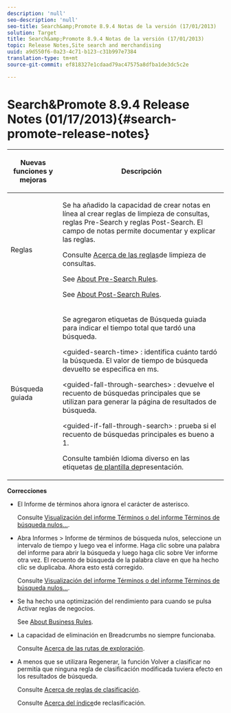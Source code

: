 ```yaml
---
description: 'null'
seo-description: 'null'
seo-title: Search&amp;Promote 8.9.4 Notas de la versión (17/01/2013)
solution: Target
title: Search&amp;Promote 8.9.4 Notas de la versión (17/01/2013)
topic: Release Notes,Site search and merchandising
uuid: a9d550f6-0a23-4c71-b123-c31b997e7384
translation-type: tm+mt
source-git-commit: ef818327e1cdaad79ac47575a8dfba1de3dc5c2e

---
```



# Search&amp;Promote 8.9.4 Release Notes (01/17/2013){#search-promote-release-notes}

<table> 
 <thead> 
  <tr> 
   <th colname="col1" class="entry"> <p>Nuevas funciones y mejoras </p> </th> 
   <th colname="col2" class="entry"> <p>Descripción </p> </th> 
  </tr> 
 </thead>
 <tbody> 
  <tr> 
   <td colname="col1"> <p>Reglas </p> </td> 
   <td colname="col2"> <p> Se ha añadido la capacidad de crear notas en línea al crear reglas de limpieza de consultas, reglas Pre-Search y reglas Post-Search. El campo de notas permite documentar y explicar las reglas. </p> <p>Consulte <a href="../c-about-rules-menu/c-about-query-cleaning-rules.md#concept_17F3CDDC3C8A4128AF092A82B777B86C" format="dita" scope="local"> Acerca de las reglas</a>de limpieza de consultas. </p> <p>See <a href="../c-about-rules-menu/c-about-pre-search-rules.md#concept_5BF84BB6FACB4645BA9CB7496A01CD1F" format="dita" scope="local"> About Pre-Search Rules</a>. </p> <p>See <a href="../c-about-rules-menu/c-about-post-search-rules.md#concept_AF6ADFCC0ADF4A788003964939917FDE" format="dita" scope="local"> About Post-Search Rules</a>. </p> </td> 
  </tr> 
  <tr> 
   <td colname="col1"> <p>Búsqueda guiada </p> </td> 
   <td colname="col2"> <p> Se agregaron etiquetas de Búsqueda guiada para indicar el tiempo total que tardó una búsqueda. </p> <p> <span class="codeph"> &lt;guided-search-time&gt;</span> : identifica cuánto tardó la búsqueda. El valor de tiempo de búsqueda devuelto se especifica en ms. </p> <p> <span class="codeph"> &lt;guided-fall-through-searches&gt;</span> : devuelve el recuento de búsquedas principales que se utilizan para generar la página de resultados de búsqueda. </p> <p> <span class="codeph"> &lt;guided-if-fall-through-search&gt;</span> : prueba si el recuento de búsquedas principales es bueno a 1. </p> <p>Consulte también Idioma diverso en las etiquetas <a href="../c-appendices/c-templates.md#reference_F1BBF616BCEC4AD7B2548ECD3CA74C64" format="dita" scope="local"> de plantilla de</a>presentación. </p> </td> 
  </tr> 
 </tbody> 
</table>

**Correcciones**

* El Informe de términos ahora ignora el carácter de asterisco.

   Consulte [Visualización del informe Términos o del informe Términos de búsqueda nulos...](../c-about-reports-menu/c-about-reports-menu.md#task_53B7ED1582DD4B0E8376546A7AFC789A).

* Abra Informes > Informe de términos de búsqueda nulos, seleccione un intervalo de tiempo y luego vea el informe. Haga clic sobre una palabra del informe para abrir la búsqueda y luego haga clic sobre Ver informe otra vez. El recuento de búsqueda de la palabra clave en que ha hecho clic se duplicaba. Ahora esto está corregido. 

   Consulte [Visualización del informe Términos o del informe Términos de búsqueda nulos...](../c-about-reports-menu/c-about-reports-menu.md#task_53B7ED1582DD4B0E8376546A7AFC789A).

* Se ha hecho una optimización del rendimiento para cuando se pulsa Activar reglas de negocios.

   See [About Business Rules](../c-about-rules-menu/c-about-business-rules.md#concept_2A93D76216754D3D8412CDEA00BD26BD).

* La capacidad de eliminación en Breadcrumbs no siempre funcionaba. 

   Consulte [Acerca de las rutas de exploración](../c-about-design-menu/c-about-breadcrumbs.md#concept_FB8A943C594A4A1593B118141DA61F03).

* A menos que se utilizara Regenerar, la función Volver a clasificar no permitía que ninguna regla de clasificación modificada tuviera efecto en los resultados de búsqueda.

   Consulte [Acerca de reglas de clasificación](../c-about-rules-menu/c-about-ranking-rules.md#concept_F555C076759B4E81B925441CFE707397).

   Consulte [Acerca del índice](../c-about-index-menu/c-about-re-rank-index.md#concept_147B0A9FCD51451787DA898E06F7C692)de reclasificación.


